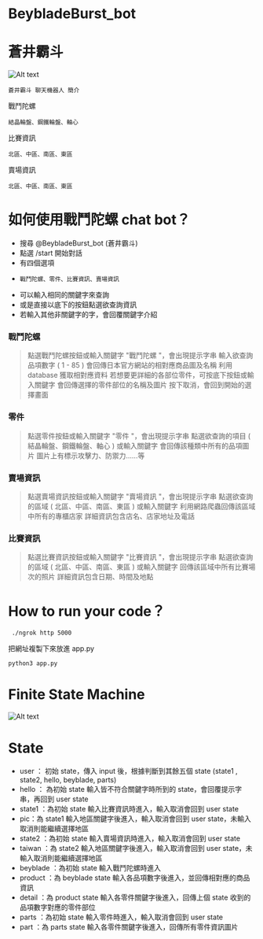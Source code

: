 # BeybladeBurst_bot
# 蒼井霸斗

![Alt text](http://anmtv.xpg.uol.com.br/wp-content/uploads/beyblade-burst-3-600x300.jpg)

    蒼井霸斗 聊天機器人 簡介
    
戰鬥陀螺

    結晶輪盤、鋼鐵輪盤、軸心
    
 比賽資訊

    北區、中區、南區、東區
    
 賣場資訊
 
    北區、中區、南區、東區

# 如何使用戰鬥陀螺 chat bot？

  - 搜尋 @BeybladeBurst_bot (蒼井霸斗)
  - 點選 /start 開始對話
  - 有四個選項
  -     戰鬥陀螺、零件、比賽資訊、賣場資訊
  - 可以輸入相同的關鍵字來查詢
  - 或是直接以底下的按鈕點選欲查詢資訊
  - 若輸入其他非關鍵字的字，會回覆關鍵字介紹

### 戰鬥陀螺
> 點選戰鬥陀螺按鈕或輸入關鍵字 "戰鬥陀螺 "，會出現提示字串
> 輸入欲查詢品項數字 ( 1 - 85 )
> 會回傳日本官方網站的相對應商品圖及名稱
> 利用 database 獲取相對應資料
> 若想要更詳細的各部位零件，可按底下按鈕或輸入關鍵字
> 會回傳選擇的零件部位的名稱及圖片
> 按下取消，會回到開始的選擇畫面

### 零件
> 點選零件按鈕或輸入關鍵字 "零件 "，會出現提示字串
> 點選欲查詢的項目 ( 結晶輪盤、鋼鐵輪盤、軸心 ) 或輸入關鍵字
> 會回傳該種類中所有的品項圖片
> 圖片上有標示攻擊力、防禦力......等

### 賣場資訊
> 點選賣場資訊按鈕或輸入關鍵字 "賣場資訊 "，會出現提示字串
> 點選欲查詢的區域 ( 北區、中區、南區、東區 ) 或輸入關鍵字
> 利用網路爬蟲回傳該區域中所有的專櫃店家
> 詳細資訊包含店名、店家地址及電話

### 比賽資訊
> 點選比賽資訊按鈕或輸入關鍵字 "比賽資訊 "，會出現提示字串
> 點選欲查詢的區域 ( 北區、中區、南區、東區 ) 或輸入關鍵字
> 回傳該區域中所有比賽場次的照片
> 詳細資訊包含日期、時間及地點

# How to run your code？
     ./ngrok http 5000
     
把網址複製下來放進 app.py

    python3 app.py

# Finite State Machine
![Alt text](http://i.imgur.com/e6vccXk.png)

# State
-   user ： 初始 state，傳入 input 後，根據判斷到其餘五個 state (state1 , state2, hello, beyblade, parts)
-   hello ： 為初始 state 輸入皆不符合關鍵字時所到的 state，會回覆提示字串，再回到 user state
-   state1 ：為初始 state 輸入比賽資訊時進入，輸入取消會回到 user state
-   pic：為 state1 輸入地區關鍵字後進入，輸入取消會回到 user state，未輸入取消則能繼續選擇地區
-   state2 ：為初始 state 輸入賣場資訊時進入，輸入取消會回到 user state
-   taiwan ：為 state2 輸入地區關鍵字後進入，輸入取消會回到 user state，未輸入取消則能繼續選擇地區
-   beyblade ：為初始 state 輸入戰鬥陀螺時進入
-   product ：為 beyblade state 輸入各品項數字後進入，並回傳相對應的商品資訊
-   detail ：為 product state 輸入各零件關鍵字後進入，回傳上個 state 收到的品項數字對應的零件部位
-   parts ：為初始 state 輸入零件時進入，輸入取消會回到 user state
-   part ：為 parts state 輸入各零件關鍵字後進入，回傳所有零件資訊圖片


